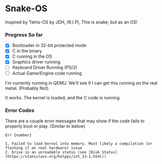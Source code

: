# Snake-OS

Inspired by Tetris-OS by JDH, (R.I.P), This is snake; but as an OS!

### Progress So far

- [x] Bootloader in 32-bit protected mode
- [x] C in the binary
- [x] C running in the OS
- [x] Graphics driver running
- [ ] Keyboard Driver Running (PS/2)
- [ ] Actual Game/Engine code running

I'm currently running in QEMU. We'll see if I can get this running on the real metal.
(Probably Not).

It works. The kernel is loaded, and the C code is running.

### Error Codes

There are a couple error messages that may show if the code fails to properly boot or play.
(Similar to below)

```
Err {number}
```

	1. Failed to load kernel into memory. Most likely a compilation (or flashing if on real hardware) issue
	2. Drive in an unreadable status (see [Disk Status](https://stanislavs.org/helppc/int_13-1.html))
	
